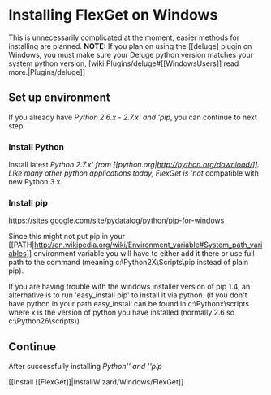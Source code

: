 # Installing FlexGet on Windows

This is unnecessarily complicated at the moment, easier methods for installing are planned.
**NOTE:** If you plan on using the [[deluge] plugin on Windows, you must make sure your Deluge python version matches your system python version, [wiki:Plugins/deluge#[[WindowsUsers]] read more.|Plugins/deluge]]

## Set up environment

If you already have **Python 2.6.x - 2.7.x*' and '*pip**, you can continue to next step.

### Install Python

Install latest **Python 2.7.x*' from [[python.org|http://python.org/download/]]. Like many other python applications today, FlexGet is '*not** compatible with new Python 3.x.

### Install pip

https://sites.google.com/site/pydatalog/python/pip-for-windows

Since this might not put pip in your [[PATH|http://en.wikipedia.org/wiki/Environment_variable#System_path_variables]] environment variable you will have to either add it there or use full path to the command (meaning c:\Python2X\Scripts\pip instead of plain pip).

If you are having trouble with the windows installer version of pip 1.4, an alternative is to run 'easy_install pip' to install it via python. (if you don't have python in your path easy_install can be found in c:\Pythonx\scripts where x is the version of python you have installed (normally 2.6 so c:\Python26\scripts))

## Continue

After successfully installing *Python'' and ''pip*

[[Install [[FlexGet]]|InstallWizard/Windows/FlexGet]]
